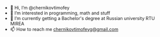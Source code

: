 - 👋 Hi, I’m @chernikovtimofey
- 👀 I’m interested in programming, math and stuff
- 🌱 I’m currently getting a Bachelor's degree at Russian university RTU MIREA
- 📫 How to reach me chernikovtimofeyg@gmail.com
